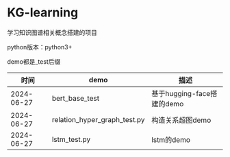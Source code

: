 # KG-learning
学习知识图谱相关概念搭建的项目

python版本：python3+

demo都是_test后缀

|  时间   | demo|  描述  |
|  ----  |  ----  |  ----  |  
| 2024-06-27  |bert_base_test |基于hugging-face搭建的demo |
| 2024-06-27  |relation_hyper_graph_test.py |构造关系超图demo |
| 2024-06-27  |lstm_test.py |lstm的demo |

